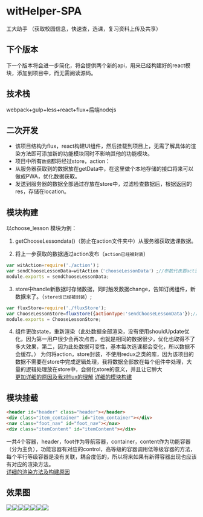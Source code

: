 ﻿# witHelper-SPA

工大助手 （获取校园信息，快速查，选课，复习资料上传及共享）

## 下个版本

下一个版本将会进一步简化，将会提供两个新的api，用来已经构建好的react模块，添加到项目中，而无需阅读源码。
## 技术栈

 webpack+gulp+less+react+flux+后端nodejs

## 二次开发

 - 该项目结构为flux，react构建UI组件，然后挂载到项目上，无需了解具体的渲染方法即可添加新的功能模块同时不影响其他的功能模块。
 - 项目中所有`数据`都将经过store，action：
  - 从服务器获取到的数据放在getData中，在这里做个本地存储的接口将来可以做成PWA，优化数据获取。
  - 发送到服务器的数据全部通过存放在store中，过滤检查数据后，根据返回的res，存储在location。

## 模块构建

 以choose_lesson 模块为例：
 1. getChooseLessondata()（防止在action文件夹中）从服务器获取选课数据。

 2. 将上一步获取的数据通过action发布（`action已经被封装`）
 ```JavaScript
 var witAction=require('./action')；
 var sendChooseLessonData=witAction（'chooseLessonData'）;//参数代表要action.type
 module.exports = sendChooseLessonData;
 ```
 3. store中handle新数据时存储数据，同时触发数据change，告知订阅组件，新数据来了。（`store也已经被封装`）;
 ```JavaScript
 var fluxStore=require('./fluxStore');
 var ChooseLessonStore=fluxStore({actionType:'sendChooseLessonData'});//传递订阅action.type
 module.exports = ChooseLessonStore; 
 ```
 4. 组件更改state，重新渲染（此处数据全部渲染，没有使用shouldUpdate优化，因为第一用户很少会再次点击，也就是相同的数据很少，优化也取得不了多大效果，第二，因为此处数据可变性，基本每次选课都会变化，所以数据不会缓存。）
 为何将action，store封装，不使用redux之类的库，因为该项目的数据不需要在store中完成逻辑处理，我将数据全部放在每个组件中处理，大量的逻辑处理放在store中，会弱化store的意义，并且让它肿大<br>
 [更加详细的原因及我对flux的理解](https://github.com/takeern/witHelper-SPA/blob/master/app/text/flux%E7%9A%84%E7%90%86%E8%A7%A3%E5%8F%8Astore%E7%9A%84%E6%84%8F%E4%B9%89.txt)
 [详细的模块构建](https://github.com/takeern/witHelper-SPA/blob/master/app/text/%E8%AF%A5%E9%A1%B9%E7%9B%AE%E6%B8%B2%E6%9F%93%E6%A8%A1%E5%BC%8F%20.txt)

## 模块挂载

```html
<header id="header" class="header"></header>
<div class="item_container" id="item_container"></div>
<nav class="foot_nav" id="foot_nav"></nav>
<div class="itemContent" id="itemContent"></div>
``` 
 一共4个容器，header，foot作为导航容器，container，content作为功能容器（分为主负），功能容器有对应的control，高等级的容器调用低等级容器的方法，每个平行等级容器是没有关联，耦合度低的，所以将来如果有新得容器出现也应该有对应的渲染方法。<br>
[详细的渲染方法及构建原因](http://www.cnblogs.com/takeern/p/6445885.html)
## 效果图
![](https://github.com/takeern/witHelper-SPA/blob/master/app/image/acPublish.png)![](https://github.com/takeern/witHelper-SPA/blob/master/app/image/lesson.png)![](https://github.com/takeern/witHelper-SPA/blob/master/app/image/some.png)![](https://github.com/takeern/witHelper-SPA/blob/master/app/image/leLogin.png)![](https://github.com/takeern/witHelper-SPA/blob/master/app/image/ac.png)![](https://github.com/takeern/witHelper-SPA/blob/master/app/image/chooseLesoon.png)![](https://github.com/takeern/witHelper-SPA/blob/master/app/image/acLogin.png)
